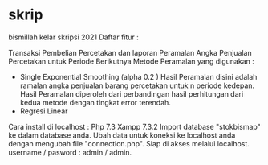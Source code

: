 # skrip
 bismillah kelar skripsi 2021
Daftar fitur :

Transaksi Pembelian Percetakan dan laporan
Peramalan Angka Penjualan Percetakan untuk Periode Berikutnya
Metode Peramalan yang digunakan :

- Single Exponential Smoothing (alpha 0.2 )
Hasil Peramalan disini adalah ramalan angka penjualan barang percetakan untuk n periode kedepan. Hasil Peramalan diperoleh dari perbandingan hasil perhitungan dari kedua metode dengan tingkat error terendah.
- Regresi Linear

Cara install di localhost :
Php 7.3 Xampp 7.3.2
Import database "stokbismap" ke dalam database anda.
Ubah data untuk koneksi ke localhost anda dengan mengubah file "connection.php".
Siap di akses melalui localhost.
username / pasword : admin / admin.
